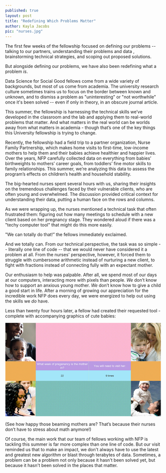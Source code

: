 ```yaml
---
published: true
layout: post
title: "Redefining Which Problems Matter"
author: Kayla Jacobs
pic: "nurses.jpg"
---
```


The first few weeks of the fellowship focused on defining our problems -- talking to our partners, understanding their problems and data , brainstorming technical strategies, and scoping out proposed solutions.

But alongside defining our problems, we have also been redefining what a problem <i>is</i>.

Data Science for Social Good fellows come from a wide variety of backgrounds, but most of us come from academia. The university research culture sometimes trains us to focus on the border between known and unknown, and to dismiss a problem as "uninteresting" or "not worthwhile" once it's been solved -- even if only in theory, in an obscure journal article. 

This summer, the fellowship is harnessing the technical skills we’ve developed in the classroom and the lab and applying them to real-world problems that matter. And what matters in the real world can be worlds away from what matters in academia - though that’s one of the key things this University fellowship is trying to change.

Recently, the fellowship had a field trip to a partner organization, Nurse Family Partnership, which makes home visits to first-time, low-income mothers to help them and their babies achieve healthier and happier lives. Over the years, NFP carefully collected data on everything from babies’ birthweights to mothers’ career goals, from toddlers’ fine motor skills to family relationships. This summer, we’re analyzing this data to assess the program’s effects on children’s health and household stability.

The big-hearted nurses spent several hours with us, sharing their insights on the tremendous challenges faced by their vulnerable clients, who are often young and overwhelmed. The discussion provided critical context for understanding their data, putting a human face on the rows and columns.

As we were wrapping up, the nurses mentioned a technical task that often frustrated them: figuring out how many meetings to schedule with a new client based on her pregnancy stage. They wondered aloud if there was a "techy computer tool" that might do this more easily. 

"We can totally do that!” the fellows immediately exclaimed.

And we totally can. From our technical perspective, the task was so simple -- literally one line of code -- that we would never have considered it a problem at all. From the nurses' perspective, however, it forced them to struggle with cumbersome arithmetic instead of nurturing a new client, to fight with fractions instead of connecting fully with an expectant mother.

Our enthusiasm to help was palpable. After all, we spend most of our days at our computers, interacting more with pixels than people. <i>We</i> don’t know how to support an anxious young mother. <i>We</i> don’t know how to give a child a good start in life. After a morning of growing our appreciation for the incredible work NFP does every day, we were energized to help out using the skills we <i>do</i> have.

Less than twenty four hours later, a fellow had created their requested tool - complete with accompanying graphics of cute babies:

<img src="/img/posts/nurse-tool.jpg">

(See how happy those beaming mothers are? That’s because their nurses don’t have to stress about math anymore!)

Of course, the main work that our team of fellows working with NFP is tackling this summer is far more complex than one line of code. But our visit reminded us that to make an impact, we don't always have to use the latest and greatest new algorithm or blast through terabytes of data.  Sometimes, a problem can be a problem not only because it hasn't been solved yet, but because it hasn't been solved in the places that matter.
